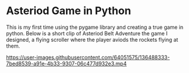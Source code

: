 # Asteriod Game in Python
This is my first time using the pygame library and creating a true game in python.
Below is a short clip of Asteriod Belt Adventure the game I designed, a flying scroller where the player aviods the rockets flying at them.


https://user-images.githubusercontent.com/64051575/136488333-7bed8539-a91e-4b33-9307-06c477d932e3.mp4




